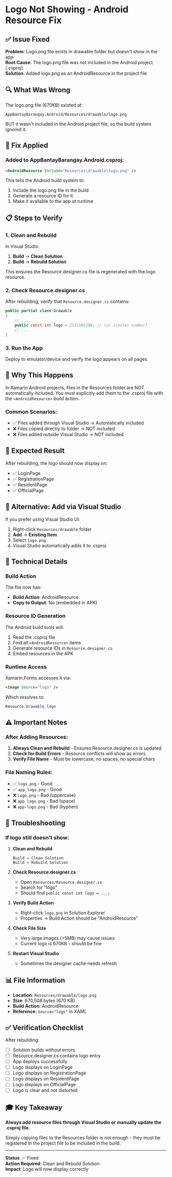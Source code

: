 # Logo Not Showing - Android Resource Fix

## ✅ Issue Fixed

**Problem**: Logo.png file exists in drawable folder but doesn't show in the app  
**Root Cause**: The logo.png file was not included in the Android project (.csproj)  
**Solution**: Added logo.png as an AndroidResource in the project file

## 🔍 What Was Wrong

The logo.png file (670KB) existed at:
```
AppBantayBarangay.Android/Resources/drawable/logo.png
```

BUT it wasn't included in the Android project file, so the build system ignored it.

## 🔧 Fix Applied

### Added to AppBantayBarangay.Android.csproj:

```xml
<AndroidResource Include="Resources\drawable\logo.png" />
```

This tells the Android build system to:
1. Include the logo.png file in the build
2. Generate a resource ID for it
3. Make it available to the app at runtime

## 📋 Steps to Verify

### 1. Clean and Rebuild
In Visual Studio:
1. **Build** → **Clean Solution**
2. **Build** → **Rebuild Solution**

This ensures the Resource.designer.cs file is regenerated with the logo resource.

### 2. Check Resource.designer.cs
After rebuilding, verify that `Resource.designer.cs` contains:
```csharp
public partial class Drawable
{
    // ...
    public const int logo = 2131165298; // (or similar number)
    // ...
}
```

### 3. Run the App
Deploy to emulator/device and verify the logo appears on all pages.

## 🎯 Why This Happens

In Xamarin.Android projects, files in the Resources folder are NOT automatically included. You must explicitly add them to the .csproj file with the `<AndroidResource>` build action.

### Common Scenarios:
- ✅ Files added through Visual Studio → Automatically included
- ❌ Files copied directly to folder → NOT included
- ❌ Files added outside Visual Studio → NOT included

## 📱 Expected Result

After rebuilding, the logo should now display on:
- ✅ LoginPage
- ✅ RegistrationPage
- ✅ ResidentPage
- ✅ OfficialPage

## 🔄 Alternative: Add via Visual Studio

If you prefer using Visual Studio UI:

1. Right-click `Resources/drawable` folder
2. **Add** → **Existing Item**
3. Select `logo.png`
4. Visual Studio automatically adds it to .csproj

## 📝 Technical Details

### Build Action
The file now has:
- **Build Action**: AndroidResource
- **Copy to Output**: No (embedded in APK)

### Resource ID Generation
The Android build tools will:
1. Read the .csproj file
2. Find all `<AndroidResource>` items
3. Generate resource IDs in `Resource.designer.cs`
4. Embed resources in the APK

### Runtime Access
Xamarin.Forms accesses it via:
```xml
<Image Source="logo" />
```

Which resolves to:
```csharp
Resource.Drawable.logo
```

## ⚠️ Important Notes

### After Adding Resources:
1. **Always Clean and Rebuild** - Ensures Resource.designer.cs is updated
2. **Check for Build Errors** - Resource conflicts will show as errors
3. **Verify File Name** - Must be lowercase, no spaces, no special chars

### File Naming Rules:
- ✅ `logo.png` - Good
- ✅ `app_logo.png` - Good
- ❌ `Logo.png` - Bad (uppercase)
- ❌ `app logo.png` - Bad (space)
- ❌ `app-logo.png` - Bad (hyphen)

## 🧪 Troubleshooting

### If logo still doesn't show:

1. **Clean and Rebuild**
   ```
   Build → Clean Solution
   Build → Rebuild Solution
   ```

2. **Check Resource.designer.cs**
   - Open `Resources/Resource.designer.cs`
   - Search for "logo"
   - Should find `public const int logo = ...;`

3. **Verify Build Action**
   - Right-click `logo.png` in Solution Explorer
   - Properties → Build Action should be "AndroidResource"

4. **Check File Size**
   - Very large images (>5MB) may cause issues
   - Current logo is 670KB - should be fine

5. **Restart Visual Studio**
   - Sometimes the designer cache needs refresh

## 📊 File Information

- **Location**: `Resources/drawable/logo.png`
- **Size**: 670,508 bytes (670 KB)
- **Build Action**: AndroidResource
- **Reference**: `Source="logo"` in XAML

## ✅ Verification Checklist

After rebuilding:
- [ ] Solution builds without errors
- [ ] Resource.designer.cs contains logo entry
- [ ] App deploys successfully
- [ ] Logo displays on LoginPage
- [ ] Logo displays on RegistrationPage
- [ ] Logo displays on ResidentPage
- [ ] Logo displays on OfficialPage
- [ ] Logo is clear and not distorted

## 🎓 Key Takeaway

**Always add resource files through Visual Studio or manually update the .csproj file.**

Simply copying files to the Resources folder is not enough - they must be registered in the project file to be included in the build.

---

**Status**: ✅ Fixed  
**Action Required**: Clean and Rebuild Solution  
**Impact**: Logo will now display correctly
